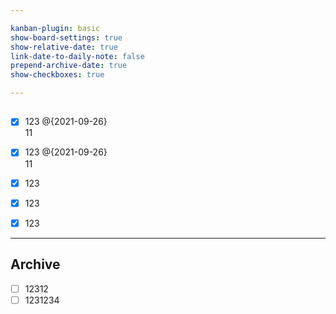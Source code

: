 ```yaml
---

kanban-plugin: basic
show-board-settings: true
show-relative-date: true
link-date-to-daily-note: false
prepend-archive-date: true
show-checkboxes: true

---
```


## 

- [x] 123 @{2021-09-26}<br>11
- [x] 123 @{2021-09-26}<br>11
- [x] 123
- [x] 123
- [x] 123


***

## Archive

- [ ] 12312
- [ ] 1231234